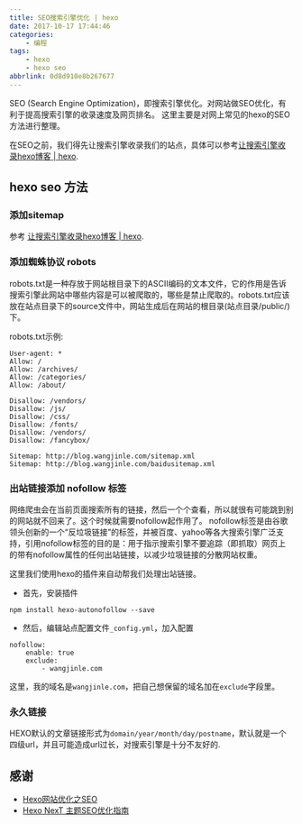 ```yaml
---
title: SEO搜索引擎优化 | hexo
date: 2017-10-17 17:44:46
categories:
    - 编程
tags:
    - hexo
    - hexo seo
abbrlink: 0d8d910e8b267677
---
```


SEO (Search Engine Optimization)，即搜索引擎优化。对网站做SEO优化，有利于提高搜索引擎的收录速度及网页排名。
这里主要是对网上常见的hexo的SEO方法进行整理。

在SEO之前，我们得先让搜索引擎收录我们的站点，具体可以参考[让搜索引擎收录hexo博客 | hexo](http://blog.wangjinle.com/posts/27104d21b87c0633.html).

## hexo seo 方法

### 添加sitemap

参考 [让搜索引擎收录hexo博客 | hexo](http://blog.wangjinle.com/posts/27104d21b87c0633.html).

### 添加蜘蛛协议 robots

robots.txt是一种存放于网站根目录下的ASCII编码的文本文件，它的作用是告诉搜索引擎此网站中哪些内容是可以被爬取的，哪些是禁止爬取的。robots.txt应该放在站点目录下的source文件中，网站生成后在网站的根目录(站点目录/public/)下。

robots.txt示例:
```
User-agent: *
Allow: /
Allow: /archives/
Allow: /categories/
Allow: /about/

Disallow: /vendors/
Disallow: /js/
Disallow: /css/
Disallow: /fonts/
Disallow: /vendors/
Disallow: /fancybox/

Sitemap: http://blog.wangjinle.com/sitemap.xml
Sitemap: http://blog.wangjinle.com/baidusitemap.xml
```

### 出站链接添加 nofollow 标签

网络爬虫会在当前页面搜索所有的链接，然后一个个查看，所以就很有可能跳到别的网站就不回来了。这个时候就需要nofollow起作用了。
nofollow标签是由谷歌领头创新的一个“反垃圾链接”的标签，并被百度、yahoo等各大搜索引擎广泛支持，引用nofollow标签的目的是：用于指示搜索引擎不要追踪（即抓取）网页上的带有nofollow属性的任何出站链接，以减少垃圾链接的分散网站权重。

这里我们使用hexo的插件来自动帮我们处理出站链接。

* 首先，安装插件
```
npm install hexo-autonofollow --save
```

* 然后，编辑站点配置文件`_config.yml`，加入配置
```
nofollow:
    enable: true
    exclude:
        - wangjinle.com
```
这里，我的域名是`wangjinle.com`，把自己想保留的域名加在`exclude`字段里。

### 永久链接

HEXO默认的文章链接形式为`domain/year/month/day/postname`，默认就是一个四级url，并且可能造成url过长，对搜索引擎是十分不友好的.

## 感谢

* [Hexo网站优化之SEO](http://www.jeyzhang.com/hexo-website-seo.html)
* [Hexo NexT 主题SEO优化指南](https://blog.paddings.cn/2016/08/16/blog/Hexo-NexT-SEO/)

